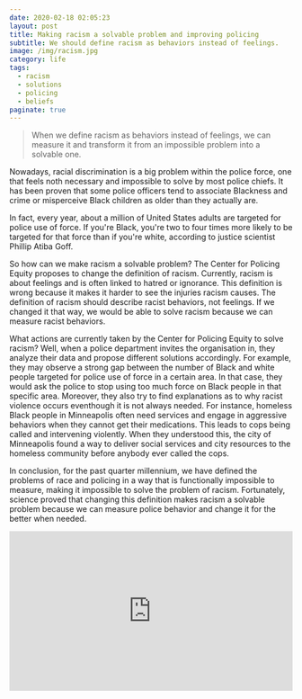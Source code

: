 ```yaml
---
date: 2020-02-18 02:05:23
layout: post
title: Making racism a solvable problem and improving policing 
subtitle: We should define racism as behaviors instead of feelings.
image: /img/racism.jpg
category: life
tags:
  - racism
  - solutions
  - policing
  - beliefs
paginate: true
---
```


> When we define racism as behaviors instead of feelings, we can measure it and transform it from an impossible problem into a solvable one. 

Nowadays, racial discrimination is a big problem within the police force, one that feels noth necessary and impossible to solve by most police chiefs. It has been proven that some police officers tend to associate Blackness and crime or misperceive Black children as older than they actually are. 

In fact, every year, about a million of United States adults are targeted for police use of force. If you're Black, you're two to four times more likely to be targeted for that force than if you're white, according to justice scientist Phillip Atiba Goff.

So how can we make racism a solvable problem?
The Center for Policing Equity proposes to change the definition of racism. Currently, racism is about feelings and is often linked to hatred or ignorance. This definition is wrong because it makes it harder to see the injuries racism causes. The definition of racism should describe racist behaviors, not feelings. If we changed it that way, we would be able to solve racism because we can measure racist behaviors. 

What actions are currently taken by the Center for Policing Equity to solve racism?
Well, when a police department invites the organisation in, they analyze their data and propose different solutions accordingly. For example, they may observe a strong gap between the number of Black and white people targeted for police use of force in a certain area. In that case, they would ask the police to stop using too much force on Black people in that specific area. 
Moreover, they also try to find explanations as to why racist violence occurs eventhough it is not always needed. For instance, homeless Black people in Minneapolis often need services and engage in aggressive behaviors when they cannot get their medications. This leads to cops being called and intervening violently. When they understood this, the city of Minneapolis found a way to deliver social services and city resources to the homeless community before anybody ever called the cops. 

In conclusion, for the past quarter millennium, we have defined the problems of race and policing in a way that is functionally impossible to measure, making it impossible to solve the problem of racism. Fortunately, science proved that changing this definition makes racism a solvable problem because we can measure police behavior and change it for the better when needed.

<div style="max-width:854px"><div style="position:relative;height:0;padding-bottom:56.25%"><iframe src="https://embed.ted.com/talks/dr_phillip_atiba_goff_how_we_can_make_racism_a_solvable_problem_and_improve_policing" width="854" height="480" style="position:absolute;left:0;top:0;width:100%;height:100%" frameborder="0" scrolling="no" allowfullscreen></iframe></div></div>